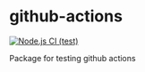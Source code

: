 # github-actions

[![Node.js CI (test)](https://github.com/jhderojasUVa/github-actions/actions/workflows/node.js.yml/badge.svg)](https://github.com/jhderojasUVa/github-actions/actions/workflows/node.js.yml)

Package for testing github actions